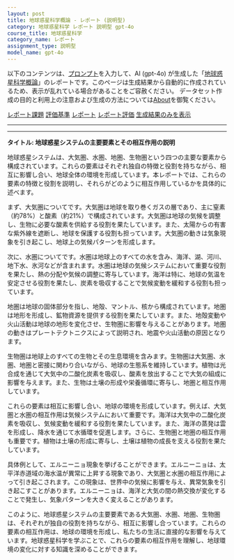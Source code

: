 ```yaml
---
layout: post
title: 地球惑星科学概論 - レポート (説明型)
category: 地球惑星科学 レポート 説明型 gpt-4o
course_title: 地球惑星科学
category_name: レポート
assignment_type: 説明型
model_name: gpt-4o
---
```


以下のコンテンツは、[プロンプト](http://127.0.0.1:8000/generated/地球惑星科学/gpt-4o/prompt_レポート-説明型.md)を入力して、AI (gpt-4o) が生成した「[地球惑星科学概論](/contents/地球惑星科学/)」のレポートです。このページは生成結果から自動的に作成されているため、表示が乱れている場合があることをご容赦ください。
データセット作成の目的と利用上の注意および生成の方法については[About](/About)を御覧ください。

[レポート課題](../レポート課題-説明型)
[評価基準](../評価基準-説明型)
[レポート](../レポート-説明型)
[レポート評価](../レポート評価-説明型)
[生成結果のみを表示](http://127.0.0.1:8000/generated/地球惑星科学/gpt-4o/レポート-説明型.md)
  

***
***
  
**タイトル: 地球惑星システムの主要要素とその相互作用の説明**

地球惑星システムは、大気圏、水圏、地圏、生物圏という四つの主要な要素から構成されています。これらの要素はそれぞれ独自の特徴と役割を持ちながら、相互に影響し合い、地球全体の環境を形成しています。本レポートでは、これらの要素の特徴と役割を説明し、それらがどのように相互作用しているかを具体的に述べます。

まず、大気圏についてです。大気圏は地球を取り巻くガスの層であり、主に窒素（約78%）と酸素（約21%）で構成されています。大気圏は地球の気候を調整し、生物に必要な酸素を供給する役割を果たしています。また、太陽からの有害な紫外線を遮断し、地球を保護する役割も担っています。大気圏の動きは気象現象を引き起こし、地球上の気候パターンを形成します。

次に、水圏についてです。水圏は地球上のすべての水を含み、海洋、湖、河川、地下水、氷河などが含まれます。水圏は地球の気候システムにおいて重要な役割を果たし、熱の分配や気候の調整に寄与しています。海洋は特に、地球の気温を安定させる役割を果たし、炭素を吸収することで気候変動を緩和する役割も担っています。

地圏は地球の固体部分を指し、地殻、マントル、核から構成されています。地圏は地形を形成し、鉱物資源を提供する役割を果たしています。また、地殻変動や火山活動は地球の地形を変化させ、生物圏に影響を与えることがあります。地圏の動きはプレートテクトニクスによって説明され、地震や火山活動の原因となります。

生物圏は地球上のすべての生物とその生息環境を含みます。生物圏は大気圏、水圏、地圏と密接に関わり合いながら、地球の生態系を維持しています。植物は光合成を通じて大気中の二酸化炭素を吸収し、酸素を放出することで大気の組成に影響を与えます。また、生物は土壌の形成や栄養循環に寄与し、地圏と相互作用しています。

これらの要素は相互に影響し合い、地球の環境を形成しています。例えば、大気圏と水圏の相互作用は気候システムにおいて重要です。海洋は大気中の二酸化炭素を吸収し、気候変動を緩和する役割を果たしています。また、海洋の蒸発は雲を形成し、降水を通じて水循環を促進します。さらに、生物圏と地圏の相互作用も重要です。植物は土壌の形成に寄与し、土壌は植物の成長を支える役割を果たしています。

具体例として、エルニーニョ現象を挙げることができます。エルニーニョは、太平洋赤道域の海水温が異常に上昇する現象であり、大気圏と水圏の相互作用によって引き起こされます。この現象は、世界中の気候に影響を与え、異常気象を引き起こすことがあります。エルニーニョは、海洋と大気の間の熱交換が変化することで発生し、気象パターンを大きく変えることがあります。

このように、地球惑星システムの主要要素である大気圏、水圏、地圏、生物圏は、それぞれが独自の役割を持ちながら、相互に影響し合っています。これらの要素の相互作用は、地球の環境を形成し、私たちの生活に直接的な影響を与えています。地球惑星科学を学ぶことで、これらの要素の相互作用を理解し、地球環境の変化に対する知識を深めることができます。
